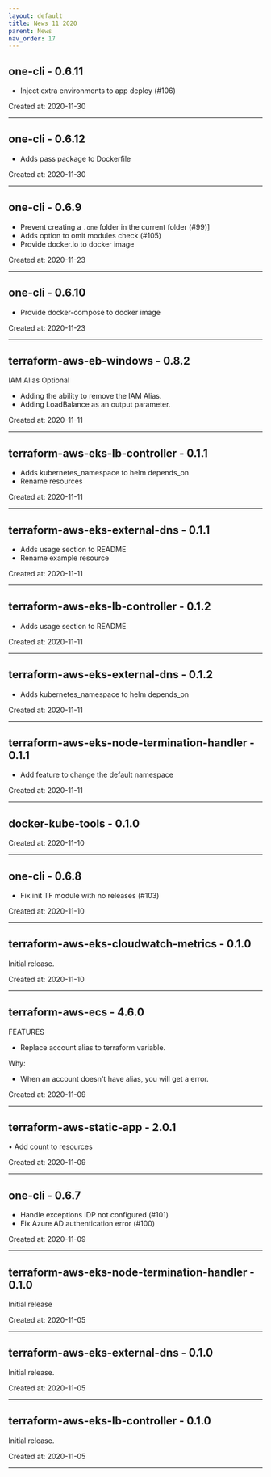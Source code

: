 ```yaml
---
layout: default
title: News 11 2020
parent: News
nav_order: 17
---
```




## one-cli - 0.6.11
- Inject extra environments to app deploy (#106)

Created at: 2020-11-30

---


## one-cli - 0.6.12
- Adds pass package to Dockerfile

Created at: 2020-11-30

---


## one-cli - 0.6.9
- Prevent creating a `.one` folder in the current folder (#99)]
- Adds option to omit modules check (#105)
- Provide docker.io to docker image


Created at: 2020-11-23

---


## one-cli - 0.6.10
- Provide docker-compose to docker image

Created at: 2020-11-23

---


## terraform-aws-eb-windows - 0.8.2
IAM Alias Optional

- Adding the ability to remove the IAM Alias.
- Adding LoadBalance as an output parameter.

Created at: 2020-11-11

---


## terraform-aws-eks-lb-controller - 0.1.1
- Adds kubernetes_namespace to helm depends_on
- Rename resources

Created at: 2020-11-11

---


## terraform-aws-eks-external-dns - 0.1.1
- Adds usage section to README
- Rename example resource

Created at: 2020-11-11

---


## terraform-aws-eks-lb-controller - 0.1.2
- Adds usage section to README

Created at: 2020-11-11

---


## terraform-aws-eks-external-dns - 0.1.2
- Adds kubernetes_namespace to helm depends_on

Created at: 2020-11-11

---


## terraform-aws-eks-node-termination-handler - 0.1.1
- Add feature to change the default namespace

Created at: 2020-11-11

---


## docker-kube-tools - 0.1.0


Created at: 2020-11-10

---


## one-cli - 0.6.8
- Fix init TF module with no releases (#103)

Created at: 2020-11-10

---


## terraform-aws-eks-cloudwatch-metrics - 0.1.0
Initial release.

Created at: 2020-11-10

---


## terraform-aws-ecs - 4.6.0
FEATURES

- Replace account alias to terraform variable.

Why:
- When an account doesn't have alias, you will get a error.

Created at: 2020-11-09

---


## terraform-aws-static-app - 2.0.1
• Add count to resources

Created at: 2020-11-09

---


## one-cli - 0.6.7
- Handle exceptions IDP not configured (#101)
- Fix Azure AD authentication error (#100)

Created at: 2020-11-09

---


## terraform-aws-eks-node-termination-handler - 0.1.0
Initial release

Created at: 2020-11-05

---


## terraform-aws-eks-external-dns - 0.1.0
Initial release.

Created at: 2020-11-05

---


## terraform-aws-eks-lb-controller - 0.1.0
Initial release.

Created at: 2020-11-05

---

